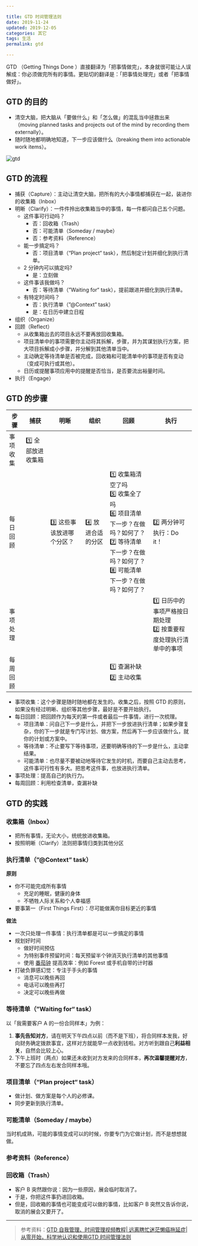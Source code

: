 ```yaml
---

title: GTD 时间管理法则 
date: 2019-11-24   
updated: 2019-12-05  
categories: 其它
tags: 生活
permalink: gtd  

---
```


GTD （Getting Things Done ）直接翻译为「把事情做完」，本身就很可能让人误解成：你必须做完所有的事情。更贴切的翻译是：「把事情处理完」或者「把事情做好」。

<!-- more -->

## GTD 的目的

- 清空大脑，把大脑从「要做什么」和「怎么做」的混乱当中拯救出来（moving planned tasks and projects out of the mind by recording them externally）。
- 随时随地都明确地知道，下一步应该做什么（breaking them into actionable work items）。

![gtd](https://i.loli.net/2019/12/04/VCAqIQdconOJyxm.png)



## GTD 的流程

- 捕获（Capture）：主动让清空大脑，把所有的大小事情都捕获在一起，装进你的收集箱（Inbox）
- 明晰（Clarify）：一件件拎出收集箱当中的事情，每一件都问自己五个问题。
  - 这件事可行动吗？
    - 否：回收箱（Trash）
    - 否：可能清单（Someday / maybe）
    - 否：参考资料（Reference）
  - 能一步搞定吗？
    - 否：项目清单（“Plan project“ task），然后制定计划并细化到执行清单。
  - 2 分钟内可以搞定吗?
    - 是：立刻做
  - 这件事该我做吗？
    - 否：等待清单（”Waiting for“ task），提前跟进并细化到执行清单。
  - 有特定时间吗？
    - 否：执行清单（”@Context” task）
    - 是：在日历中建立日程
- 组织（Organize）
- 回顾（Reflect）
  - 从收集箱出去的项目永远不要再放回收集箱。
  - 项目清单中的事项需要你主动将其拆解，步骤，并为其谋划执行方案，把大项目拆解成小步骤，并分解到其他清单当中。
  - 主动确定等待清单是否被完成，回收箱和可能清单中的事项是否有变动（变成可执行或其他）。
  - 日历或提醒事项应用中的提醒是否恰当，是否要流出裕量时间。
- 执行（Engage）



## GTD 的步骤

| 步骤     | 捕获             | 明晰                     | 组织             | 回顾                                                         | 执行                                                         |
| -------- | ---------------- | ------------------------ | ---------------- | ------------------------------------------------------------ | ------------------------------------------------------------ |
| 事项收集 | 1️⃣ 全部放进收集箱 |                          |                  |                                                              |                                                              |
| 每日回顾 |                  | 3️⃣ 这些事该放进哪个分区？ | 4️⃣ 放进合适的分区 | 1️⃣ 收集箱清空了吗<br />5️⃣ 收集全了吗<br />6️⃣ 项目清单下一步？在做吗？如何了？<br />7️⃣ 等待清单下一步？在做吗？如何了？<br />8️⃣ 可能清单下一步？在做吗？如何了？ | 2️⃣ 两分钟可执行：Do it！                                      |
| 事项处理 |                  |                          |                  |                                                              | 1️⃣ 日历中的事项严格按日期处理<br />2️⃣ 按重要程度处理执行清单中的事项 |
| 每周回顾 |                  |                          |                  | 1️⃣ 查漏补缺<br />2️⃣ 主动收集                                   |                                                              |



- 事项收集：这个步骤是随时随地都在发生的。收集之后，按照 GTD 的原则，如果没有经过明晰、组织等其他步骤，最好是不要开始执行。
- 每日回顾：把回顾作为每天的第一件或者最后一件事情，进行一次梳理。
  - 项目清单：问自己下一步是什么，并把下一步放进执行清单；如果步骤复杂，你的下一步就是专门写计划、做方案，然后再下一步应该做什么，就你的计划或方案中。
  - 等待清单：不止要写下等待事项，还要明确等待的下一步是什么，主动拿结果。
  - 可能清单：也尽量不要被动地等待它发生的时机，而要自己主动去思考，这件事可行性有多大。把思考这件事，也放进执行清单。
- 事项处理：提高自己的执行力。
- 每周回顾：利用检查清单，查漏补缺

## GTD 的实践

### 收集箱（Inbox）

- 把所有事情，无论大小，统统放进收集箱。
- 按照明晰（Clarify）法则把事情归类到其他分区



### 执行清单（”@Context” task）

**原则**

- 你不可能完成所有事情
  - 充足的睡眠，健康的身体
  - 不牺牲人际关系和个人幸福感
- 要事第一（First Things First）：尽可能做离你目标更近的事情

**做法**

- 一次只处理一件事情：执行清单都是可以一步搞定的事情
- 规划好时间
  - 做好时间预估
  - 为特别事件预留时间：每天预留半个钟消灭执行清单的其他事情
  - 使用 [番茄钟](https://sspai.com/post/37307) 提高效率：例如 Forest 或手机自带的计时器
- 打破负罪感幻觉：专注于手头的事情
  - 消息可以晚些再回
  - 电话可以晚些再打
  - 决定可以晚些再做





### 等待清单（”Waiting for“ task）

以「我需要客户 A 的一份合同样本」为例：

1. **事先告知对方**，请在明天下午四点以前（而不是下班），将合同样本发我，好向财务确定拨款事宜，这样对方就能早一点收到钱啦。对方听到跟自己**利益相关**，自然会比较上心。
2. 下午上班时（两点）如果还未收到对方发来的合同样本，**再次温馨提醒对方**，不要忘了四点左右发合同样本哦。



### 项目清单（“Plan project“ task）

- 做计划、做方案是每个人的必修课。
- 同步更新到执行清单。



### 可能清单（Someday / maybe）

当时机成熟，可能的事情变成可以的时候，你要专门为它做计划，而不是想想就做。



### 参考资料（Reference）



### 回收箱（Trash）

- 客户 B 突然跟你说：因为一些原因，展会临时取消了。
- 于是，你把这件事扔进回收箱。
- 但是，回收箱的事情也可能变成可以做的事情，比如客户 B 突然又告诉你说，取消的展会又要开了。







---

> 参考资料：[GTD 自我管理、时间管理视频教程| 远离瞎忙迷茫懒癌拖延症| 从零开始，科学地认识和使用GTD 时间管理法则](https://www.bilibili.com/video/av73280139)

